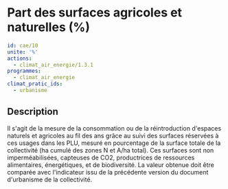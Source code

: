 # Part des surfaces agricoles et naturelles (%)
```yaml
id: cae/10
unite: '%'
actions:
  - climat_air_energie/1.3.1
programmes:
  - climat_air_energie
climat_pratic_ids:
  - urbanisme
```
## Description
Il s'agit de la mesure de la consommation ou de la réintroduction d'espaces naturels et agricoles au fil des ans grâce au suivi des surfaces réservées à ces usages dans les PLU, mesuré en pourcentage de la surface totale de la collectivité (ha cumulé des zones N et A/ha total). Ces surfaces sont non imperméabilisées, capteuses de CO2, productrices de ressources alimentaires, énergétiques, et de biodiversité. La valeur obtenue doit être comparée avec l'indicateur issu de la précédente version du document d'urbanisme de la collectivité.




